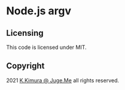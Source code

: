 # Node.js argv



## Licensing

This code is licensed under MIT.


## Copyright

2021  [K.Kimura @ Juge.Me](https://github.com/dotnsf) all rights reserved.

